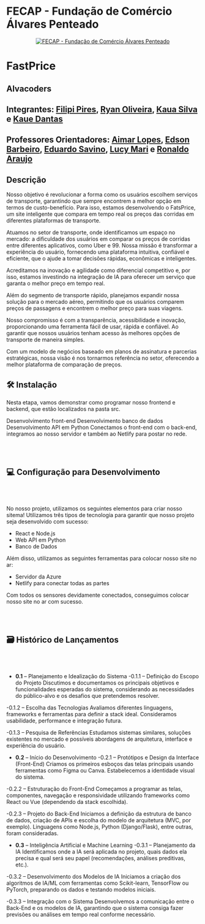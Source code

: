 # FECAP - Fundação de Comércio Álvares Penteado

<p align="center">
<a href= "https://www.fecap.br/"><img src="https://encrypted-tbn0.gstatic.com/images?q=tbn:ANd9GcRhZPrRa89Kma0ZZogxm0pi-tCn_TLKeHGVxywp-LXAFGR3B1DPouAJYHgKZGV0XTEf4AE&usqp=CAU" alt="FECAP - Fundação de Comércio Álvares Penteado" border="0"></a>
</p>

# FastPrice

## Alvacoders

## Integrantes: <a href="">Filipi Pires</a>, <a href="">Ryan Oliveira</a>, <a href="">Kaua Silva</a> e <a href="">Kaue Dantas</a>

## Professores Orientadores:  <a href="">Aimar Lopes</a>, <a href="">Edson Barbeiro</a>, <a href="">Eduardo Savino</a>, <a href="">Lucy Mari</a> e <a href="">Ronaldo Araujo</a>

## Descrição

Nosso objetivo é revolucionar a forma como os usuários escolhem serviços de 
transporte, garantindo que sempre encontrem a melhor opção em termos de 
custo-benefício. Para isso, estamos desenvolvendo o FatsPrice, um site 
inteligente que compara em tempo real os preços das corridas em diferentes 
plataformas de transporte.   

Atuamos no setor de transporte, onde identificamos um espaço no mercado: a 
dificuldade dos usuários em comparar os preços de corridas entre diferentes 
aplicativos, como Uber e 99. Nossa missão é transformar a experiência do 
usuário, fornecendo uma plataforma intuitiva, confiável e eficiente, que o ajude 
a tomar decisões rápidas, econômicas e inteligentes.  

Acreditamos na inovação e agilidade como diferencial competitivo e, por isso, 
estamos investindo na integração de IA para oferecer um serviço que garanta o 
melhor preço em tempo real.  

Além do segmento de transporte rápido, planejamos expandir nossa solução 
para o mercado aéreo, permitindo que os usuários comparem preços de 
passagens e encontrem o melhor preço para suas viagens.  

Nosso compromisso é com a transparência, acessibilidade e inovação, 
proporcionando uma ferramenta fácil de usar, rápida e confiável. Ao garantir 
que nossos usuários tenham acesso às melhores opções de transporte de 
maneira simples.  

Com um modelo de negócios baseado em planos de assinatura e parcerias 
estratégicas, nossa visão é nos tornarmos referência no setor, oferecendo a 
melhor plataforma de comparação de preços.



## 🛠 Instalação

Nesta etapa, vamos demonstrar como programar nosso frontend e backend, que estão localizados na pasta src.

Desenvolvimento front-end 
Desenvolvimento banco de dados 
Desenvolvimento  API em Python
Conectamos o front-end com o back-end, integramos ao nosso servidor e também ao Netlify para postar no rede.

<br><br>
## 💻 Configuração para Desenvolvimento
<br><br>
<p align="center">
<!-- <img src="imagens/PROJETO.jpeg" alt="NOME DO JOGO" border="0"> -->
  
No nosso projeto, utilizamos os seguintes elementos para criar nosso sitema!
Utilizamos três tipos de tecnologia para garantir que nosso projeto seja desenvolvido com sucesso:

- React e Node.js
- Web API em Python
- Banco de Dados 

Além disso, utilizamos as seguintes ferramentas para colocar nosso site no ar:

- Servidor da Azure
- Netlify para conectar todas as partes

Com todos os sensores devidamente conectados, conseguimos colocar nosso site no ar com sucesso.
</p>

<br><br>
## 🗃 Histórico de Lançamentos
<br><br>
- **0.1** – Planejamento e Idealização do Sistema
 -0.1.1 – Definição do Escopo do Projeto
Discutimos e documentamos os principais objetivos e funcionalidades esperadas do sistema, considerando as necessidades do público-alvo e os desafios que pretendemos resolver.

 -0.1.2 – Escolha das Tecnologias
Avaliamos diferentes linguagens, frameworks e ferramentas para definir a stack ideal. Consideramos usabilidade, performance e integração futura.

 -0.1.3 – Pesquisa de Referências
Estudamos sistemas similares, soluções existentes no mercado e possíveis abordagens de arquitetura, interface e experiência do usuário.

- **0.2** – Início do Desenvolvimento
 -0.2.1 – Protótipos e Design da Interface (Front-End)
Criamos os primeiros esboços das telas principais usando ferramentas como Figma ou Canva. Estabelecemos a identidade visual do sistema.

 -0.2.2 – Estruturação do Front-End
Começamos a programar as telas, componentes, navegação e responsividade utilizando frameworks como React ou Vue (dependendo da stack escolhida).

 -0.2.3 – Projeto do Back-End
Iniciamos a definição da estrutura de banco de dados, criação de APIs e escolha do modelo de arquitetura (MVC, por exemplo). Linguagens como Node.js, Python (Django/Flask), entre outras, foram consideradas.

- **0.3** – Inteligência Artificial e Machine Learning
 -0.3.1 – Planejamento da IA
Identificamos onde a IA será aplicada no projeto, quais dados ela precisa e qual será seu papel (recomendações, análises preditivas, etc.).

 -0.3.2 – Desenvolvimento dos Modelos de IA
Iniciamos a criação dos algoritmos de IA/ML com ferramentas como Scikit-learn, TensorFlow ou PyTorch, preparando os dados e testando modelos iniciais.

 -0.3.3 – Integração com o Sistema
Desenvolvemos a comunicação entre o Back-End e os modelos de IA, garantindo que o sistema consiga fazer previsões ou análises em tempo real conforme necessário.
